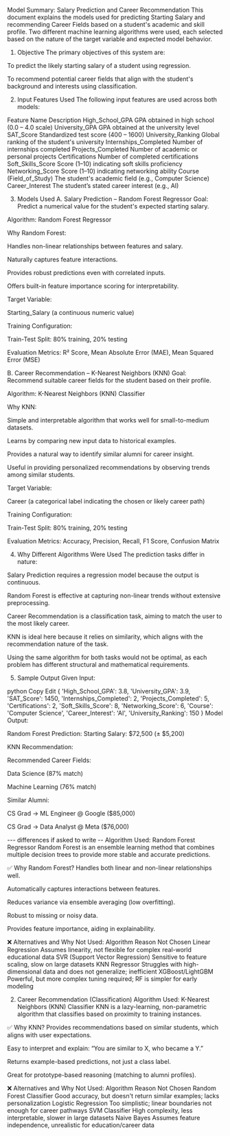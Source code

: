 Model Summary: Salary Prediction and Career Recommendation
This document explains the models used for predicting Starting Salary and recommending Career Fields based on a student's academic and skill profile. Two different machine learning algorithms were used, each selected based on the nature of the target variable and expected model behavior.

1. Objective
The primary objectives of this system are:

To predict the likely starting salary of a student using regression.

To recommend potential career fields that align with the student's background and interests using classification.

2. Input Features Used
The following input features are used across both models:

Feature Name	Description
High_School_GPA	GPA obtained in high school (0.0 – 4.0 scale)
University_GPA	GPA obtained at the university level
SAT_Score	Standardized test score (400 – 1600)
University_Ranking	Global ranking of the student's university
Internships_Completed	Number of internships completed
Projects_Completed	Number of academic or personal projects
Certifications	Number of completed certifications
Soft_Skills_Score	Score (1–10) indicating soft skills proficiency
Networking_Score	Score (1–10) indicating networking ability
Course (Field_of_Study)	The student's academic field (e.g., Computer Science)
Career_Interest	The student’s stated career interest (e.g., AI)

3. Models Used
A. Salary Prediction – Random Forest Regressor
Goal: Predict a numerical value for the student's expected starting salary.

Algorithm: Random Forest Regressor

Why Random Forest:

Handles non-linear relationships between features and salary.

Naturally captures feature interactions.

Provides robust predictions even with correlated inputs.

Offers built-in feature importance scoring for interpretability.

Target Variable:

Starting_Salary (a continuous numeric value)

Training Configuration:

Train-Test Split: 80% training, 20% testing

Evaluation Metrics: R² Score, Mean Absolute Error (MAE), Mean Squared Error (MSE)

B. Career Recommendation – K-Nearest Neighbors (KNN)
Goal: Recommend suitable career fields for the student based on their profile.

Algorithm: K-Nearest Neighbors (KNN) Classifier

Why KNN:

Simple and interpretable algorithm that works well for small-to-medium datasets.

Learns by comparing new input data to historical examples.

Provides a natural way to identify similar alumni for career insight.

Useful in providing personalized recommendations by observing trends among similar students.

Target Variable:

Career (a categorical label indicating the chosen or likely career path)

Training Configuration:

Train-Test Split: 80% training, 20% testing

Evaluation Metrics: Accuracy, Precision, Recall, F1 Score, Confusion Matrix

4. Why Different Algorithms Were Used
The prediction tasks differ in nature:

Salary Prediction requires a regression model because the output is continuous.

Random Forest is effective at capturing non-linear trends without extensive preprocessing.

Career Recommendation is a classification task, aiming to match the user to the most likely career.

KNN is ideal here because it relies on similarity, which aligns with the recommendation nature of the task.

Using the same algorithm for both tasks would not be optimal, as each problem has different structural and mathematical requirements.

5. Sample Output
Given Input:

python
Copy
Edit
{
    'High_School_GPA': 3.8,
    'University_GPA': 3.9,
    'SAT_Score': 1450,
    'Internships_Completed': 2,
    'Projects_Completed': 5,
    'Certifications': 2,
    'Soft_Skills_Score': 8,
    'Networking_Score': 6,
    'Course': 'Computer Science',
    'Career_Interest': 'AI',
    'University_Ranking': 150
}
Model Output:

Random Forest Prediction: Starting Salary: $72,500 (± $5,200)

KNN Recommendation:

Recommended Career Fields:

Data Science (87% match)

Machine Learning (76% match)

Similar Alumni:

CS Grad → ML Engineer @ Google ($85,000)

CS Grad → Data Analyst @ Meta ($76,000)





--- differences if asked to write -- 
Algorithm Used: Random Forest Regressor
Random Forest is an ensemble learning method that combines multiple decision trees to provide more stable and accurate predictions.

✅ Why Random Forest?
Handles both linear and non-linear relationships well.

Automatically captures interactions between features.

Reduces variance via ensemble averaging (low overfitting).

Robust to missing or noisy data.

Provides feature importance, aiding in explainability.

❌ Alternatives and Why Not Used:
Algorithm	Reason Not Chosen
Linear Regression	Assumes linearity, not flexible for complex real-world educational data
SVR (Support Vector Regression)	Sensitive to feature scaling, slow on large datasets
KNN Regressor	Struggles with high-dimensional data and does not generalize; inefficient
XGBoost/LightGBM	Powerful, but more complex tuning required; RF is simpler for early modeling

2. Career Recommendation (Classification)
Algorithm Used: K-Nearest Neighbors (KNN) Classifier
KNN is a lazy-learning, non-parametric algorithm that classifies based on proximity to training instances.

✅ Why KNN?
Provides recommendations based on similar students, which aligns with user expectations.

Easy to interpret and explain: “You are similar to X, who became a Y.”

Returns example-based predictions, not just a class label.

Great for prototype-based reasoning (matching to alumni profiles).

❌ Alternatives and Why Not Used:
Algorithm	Reason Not Chosen
Random Forest Classifier	Good accuracy, but doesn't return similar examples; lacks personalization
Logistic Regression	Too simplistic; linear boundaries not enough for career pathways
SVM Classifier	High complexity, less interpretable, slower in large datasets
Naive Bayes	Assumes feature independence, unrealistic for education/career data